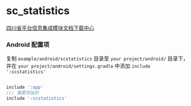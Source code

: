 # sc_statistics

[四川省平台信息集成模块文档下载中心](http://training.sctvcloud.com/)

### Android 配置项

复制 `example/android/scstatistics` 目录至 `your project/android/` 目录下，并在 `your project/android/settings.gradle` 中添加 `include ':scstatistics'`

```groovy

include ':app'
/// 需要添加的
include ':scstatistics'


```